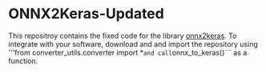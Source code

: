 # ONNX2Keras-Updated
This repositroy contains the fixed code for the library [onnx2keras](https://github.com/gmalivenko/onnx2keras). To integrate with your software, download and and import the repository using '''from converter_utils.converter import *``` and call ```onnx_to_keras()``` as a function.
